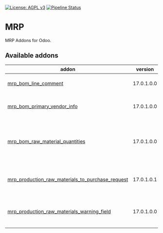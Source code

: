 [![License: AGPL v3](https://img.shields.io/badge/License-AGPL%20v3-blue.svg)](https://www.gnu.org/licenses/agpl-3.0)
[![Pipeline Status](https://gitlab.com/tawasta/odoo/mrp/badges/17.0-dev/pipeline.svg)](https://gitlab.com/tawasta/odoo/mrp/-/pipelines/)

MRP
====
MRP Addons for Odoo.

[//]: # (addons)

Available addons
----------------
addon | version | maintainers | summary
--- | --- | --- | ---
[mrp_bom_line_comment](mrp_bom_line_comment/) | 17.0.1.0.0 |  | Allow adding a comment for BoM line
[mrp_bom_primary_vendor_info](mrp_bom_primary_vendor_info/) | 17.0.1.0.0 |  | Helper fields for showing primary vendor's info
[mrp_bom_raw_material_quantities](mrp_bom_raw_material_quantities/) | 17.0.1.0.0 |  | Helper module for calculating total raw material requirements of a BOM
[mrp_production_raw_materials_to_purchase_request](mrp_production_raw_materials_to_purchase_request/) | 17.0.1.0.1 |  | Purchase request creation from manufacturing order
[mrp_production_raw_materials_warning_field](mrp_production_raw_materials_warning_field/) | 17.0.1.0.0 |  | Helper field indicating if materials are available and assigned

[//]: # (end addons)
